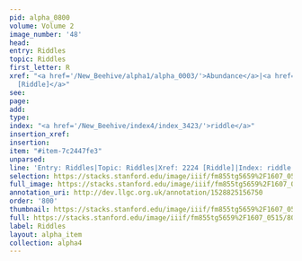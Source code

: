```yaml
---
pid: alpha_0800
volume: Volume 2
image_number: '48'
head: 
entry: Riddles
topic: Riddles
first_letter: R
xref: "<a href='/New_Beehive/alpha1/alpha_0003/'>Abundance</a>|<a href='/New_Beehive/toc_vol2/toc2_388/'>2224
  [Riddle]</a>"
see: 
page: 
add: 
type: 
index: "<a href='/New_Beehive/index4/index_3423/'>riddle</a>"
insertion_xref: 
insertion: 
item: "#item-7c2447fe3"
unparsed: 
line: 'Entry: Riddles|Topic: Riddles|Xref: 2224 [Riddle]|Index: riddle|#item-7c2447fe3'
selection: https://stacks.stanford.edu/image/iiif/fm855tg5659%2F1607_0515/801,3728,2933,497/full/0/default.jpg
full_image: https://stacks.stanford.edu/image/iiif/fm855tg5659%2F1607_0515/full/full/0/default.jpg
annotation_uri: http://dev.llgc.org.uk/annotation/1528825156750
order: '800'
thumbnail: https://stacks.stanford.edu/image/iiif/fm855tg5659%2F1607_0515/801,3728,600,180/250,/0/default.jpg
full: https://stacks.stanford.edu/image/iiif/fm855tg5659%2F1607_0515/801,3728,2933,497/full/0/default.jpg
label: Riddles
layout: alpha_item
collection: alpha4
---
```

